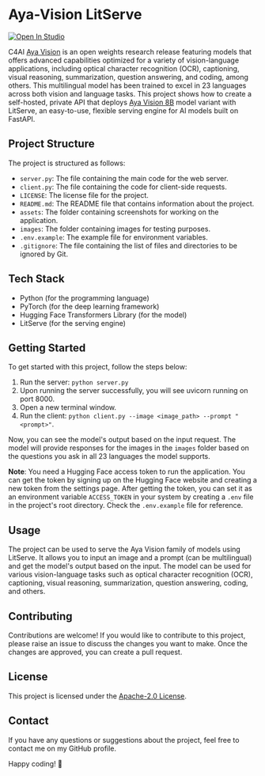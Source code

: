 # Aya-Vision LitServe

[![Open In Studio](https://pl-bolts-doc-images.s3.us-east-2.amazonaws.com/app-2/studio-badge.svg)](https://lightning.ai/sitammeur/studios/deploy-aya-vision-multilingual-model)

C4AI [Aya Vision](https://huggingface.co/collections/CohereForAI/c4ai-aya-vision-67c4ccd395ca064308ee1484) is an open weights research release featuring models that offers advanced capabilities optimized for a variety of vision-language applications, including optical character recognition (OCR), captioning, visual reasoning, summarization, question answering, and coding, among others. This multilingual model has been trained to excel in 23 languages across both vision and language tasks. This project shows how to create a self-hosted, private API that deploys [Aya Vision 8B](https://huggingface.co/CohereForAI/aya-vision-8b) model variant with LitServe, an easy-to-use, flexible serving engine for AI models built on FastAPI.

## Project Structure

The project is structured as follows:

- `server.py`: The file containing the main code for the web server.
- `client.py`: The file containing the code for client-side requests.
- `LICENSE`: The license file for the project.
- `README.md`: The README file that contains information about the project.
- `assets`: The folder containing screenshots for working on the application.
- `images`: The folder containing images for testing purposes.
- `.env.example`: The example file for environment variables.
- `.gitignore`: The file containing the list of files and directories to be ignored by Git.

## Tech Stack

- Python (for the programming language)
- PyTorch (for the deep learning framework)
- Hugging Face Transformers Library (for the model)
- LitServe (for the serving engine)

## Getting Started

To get started with this project, follow the steps below:

1. Run the server: `python server.py`
2. Upon running the server successfully, you will see uvicorn running on port 8000.
3. Open a new terminal window.
4. Run the client: `python client.py --image <image_path> --prompt "<prompt>"`.

Now, you can see the model's output based on the input request. The model will provide responses for the images in the `images` folder based on the questions you ask in all 23 languages the model supports.

**Note**: You need a Hugging Face access token to run the application. You can get the token by signing up on the Hugging Face website and creating a new token from the settings page. After getting the token, you can set it as an environment variable `ACCESS_TOKEN` in your system by creating a `.env` file in the project's root directory. Check the `.env.example` file for reference.

## Usage

The project can be used to serve the Aya Vision family of models using LitServe. It allows you to input an image and a prompt (can be multilingual) and get the model's output based on the input. The model can be used for various vision-language tasks such as optical character recognition (OCR), captioning, visual reasoning, summarization, question answering, coding, and others.

## Contributing

Contributions are welcome! If you would like to contribute to this project, please raise an issue to discuss the changes you want to make. Once the changes are approved, you can create a pull request.

## License

This project is licensed under the [Apache-2.0 License](LICENSE).

## Contact

If you have any questions or suggestions about the project, feel free to contact me on my GitHub profile.

Happy coding! 🚀
